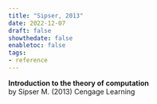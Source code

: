 ```yaml
---
title: "Sipser, 2013"
date: 2022-12-07
draft: false
showthedate: false
enabletoc: false
tags:
- reference
---
```


**Introduction to the theory of computation**     
by Sipser M. (2013)
Cengage Learning

